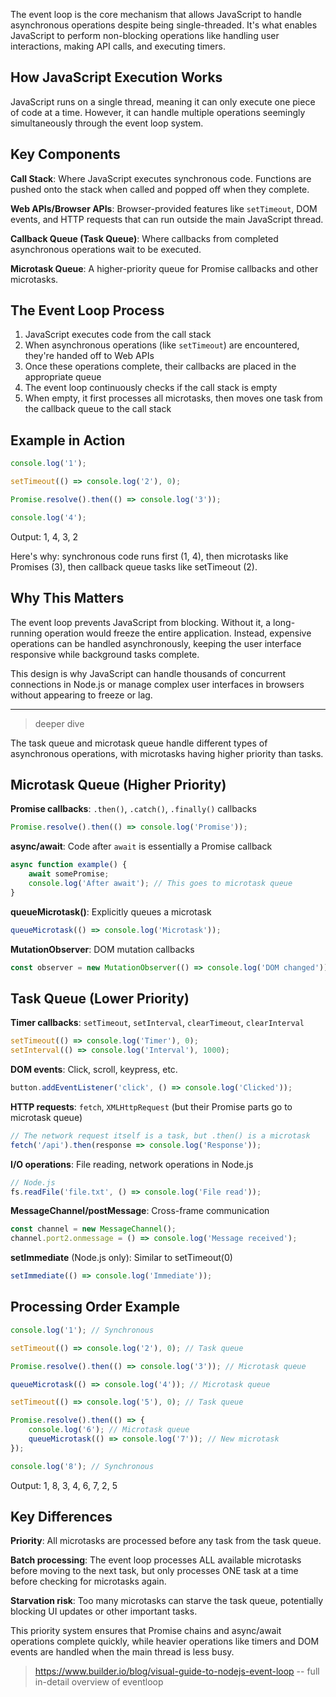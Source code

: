 The event loop is the core mechanism that allows JavaScript to handle asynchronous operations despite being single-threaded. It's what enables JavaScript to perform non-blocking operations like handling user interactions, making API calls, and executing timers.

## How JavaScript Execution Works

JavaScript runs on a single thread, meaning it can only execute one piece of code at a time. However, it can handle multiple operations seemingly simultaneously through the event loop system.

## Key Components

**Call Stack**: Where JavaScript executes synchronous code. Functions are pushed onto the stack when called and popped off when they complete.

**Web APIs/Browser APIs**: Browser-provided features like `setTimeout`, DOM events, and HTTP requests that can run outside the main JavaScript thread.

**Callback Queue (Task Queue)**: Where callbacks from completed asynchronous operations wait to be executed.

**Microtask Queue**: A higher-priority queue for Promise callbacks and other microtasks.

## The Event Loop Process

1. JavaScript executes code from the call stack
2. When asynchronous operations (like `setTimeout`) are encountered, they're handed off to Web APIs
3. Once these operations complete, their callbacks are placed in the appropriate queue
4. The event loop continuously checks if the call stack is empty
5. When empty, it first processes all microtasks, then moves one task from the callback queue to the call stack

## Example in Action

```javascript
console.log('1');

setTimeout(() => console.log('2'), 0);

Promise.resolve().then(() => console.log('3'));

console.log('4');
```

Output: 1, 4, 3, 2

Here's why: synchronous code runs first (1, 4), then microtasks like Promises (3), then callback queue tasks like setTimeout (2).

## Why This Matters

The event loop prevents JavaScript from blocking. Without it, a long-running operation would freeze the entire application. Instead, expensive operations can be handled asynchronously, keeping the user interface responsive while background tasks complete.

This design is why JavaScript can handle thousands of concurrent connections in Node.js or manage complex user interfaces in browsers without appearing to freeze or lag.

---
> deeper dive

The task queue and microtask queue handle different types of asynchronous operations, with microtasks having higher priority than tasks.

## Microtask Queue (Higher Priority)

**Promise callbacks**: `.then()`, `.catch()`, `.finally()` callbacks
```javascript
Promise.resolve().then(() => console.log('Promise'));
```

**async/await**: Code after `await` is essentially a Promise callback
```javascript
async function example() {
    await somePromise;
    console.log('After await'); // This goes to microtask queue
}
```

**queueMicrotask()**: Explicitly queues a microtask
```javascript
queueMicrotask(() => console.log('Microtask'));
```

**MutationObserver**: DOM mutation callbacks
```javascript
const observer = new MutationObserver(() => console.log('DOM changed'));
```

## Task Queue (Lower Priority)

**Timer callbacks**: `setTimeout`, `setInterval`, `clearTimeout`, `clearInterval`
```javascript
setTimeout(() => console.log('Timer'), 0);
setInterval(() => console.log('Interval'), 1000);
```

**DOM events**: Click, scroll, keypress, etc.
```javascript
button.addEventListener('click', () => console.log('Clicked'));
```

**HTTP requests**: `fetch`, `XMLHttpRequest` (but their Promise parts go to microtask queue)
```javascript
// The network request itself is a task, but .then() is a microtask
fetch('/api').then(response => console.log('Response'));
```

**I/O operations**: File reading, network operations in Node.js
```javascript
// Node.js
fs.readFile('file.txt', () => console.log('File read'));
```

**MessageChannel/postMessage**: Cross-frame communication
```javascript
const channel = new MessageChannel();
channel.port2.onmessage = () => console.log('Message received');
```

**setImmediate** (Node.js only): Similar to setTimeout(0)
```javascript
setImmediate(() => console.log('Immediate'));
```

## Processing Order Example

```javascript
console.log('1'); // Synchronous

setTimeout(() => console.log('2'), 0); // Task queue

Promise.resolve().then(() => console.log('3')); // Microtask queue

queueMicrotask(() => console.log('4')); // Microtask queue

setTimeout(() => console.log('5'), 0); // Task queue

Promise.resolve().then(() => {
    console.log('6'); // Microtask queue
    queueMicrotask(() => console.log('7')); // New microtask
});

console.log('8'); // Synchronous
```

Output: 1, 8, 3, 4, 6, 7, 2, 5

## Key Differences

**Priority**: All microtasks are processed before any task from the task queue.

**Batch processing**: The event loop processes ALL available microtasks before moving to the next task, but only processes ONE task at a time before checking for microtasks again.

**Starvation risk**: Too many microtasks can starve the task queue, potentially blocking UI updates or other important tasks.

This priority system ensures that Promise chains and async/await operations complete quickly, while heavier operations like timers and DOM events are handled when the main thread is less busy.

> https://www.builder.io/blog/visual-guide-to-nodejs-event-loop -- full in-detail overview of eventloop